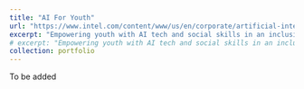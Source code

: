 ```yaml
---
title: "AI For Youth"
url: "https://www.intel.com/content/www/us/en/corporate/artificial-intelligence/digital-readiness-ai-for-youth.html"
excerpt: "Empowering youth with AI tech and social skills in an inclusive way"
# excerpt: "Empowering youth with AI tech and social skills in an inclusive way <br/><img src='/images/futures_plus.png'>"
collection: portfolio
---
```

<p>To be added</p>
<!-- <p><a href = "https://futures-plus.com/">Futures+</a>TBD -->
 </p>